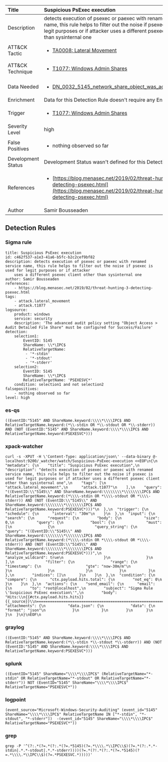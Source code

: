 | Title                | Suspicious PsExec execution                                                                                                                                                 |
|:---------------------|:------------------------------------------------------------------------------------------------------------------------------------------------------------|
| Description          | detects execution of psexec or paexec with renamed service name, this rule helps to filter out the noise if psexec is used for legit purposes or if attacker uses a different psexec client other than sysinternal one                                                                                                                                           |
| ATT&amp;CK Tactic    |  <ul><li>[TA0008: Lateral Movement](https://attack.mitre.org/tactics/TA0008)</li></ul>  |
| ATT&amp;CK Technique | <ul><li>[T1077: Windows Admin Shares](https://attack.mitre.org/techniques/T1077)</li></ul>  |
| Data Needed          | <ul><li>[DN_0032_5145_network_share_object_was_accessed_detailed](../Data_Needed/DN_0032_5145_network_share_object_was_accessed_detailed.md)</li></ul>  |
| Enrichment           |  Data for this Detection Rule doesn't require any Enrichments.  |
| Trigger              | <ul><li>[T1077: Windows Admin Shares](../Triggers/T1077.md)</li></ul>  |
| Severity Level       | high |
| False Positives      | <ul><li>nothing observed so far</li></ul>  |
| Development Status   |  Development Status wasn't defined for this Detection Rule yet  |
| References           | <ul><li>[https://blog.menasec.net/2019/02/threat-hunting-3-detecting-psexec.html](https://blog.menasec.net/2019/02/threat-hunting-3-detecting-psexec.html)</li></ul>  |
| Author               | Samir Bousseaden |


## Detection Rules

### Sigma rule

```
title: Suspicious PsExec execution
id: c462f537-a1e3-41a6-b5fc-b2c2cef9bf82
description: detects execution of psexec or paexec with renamed service name, this rule helps to filter out the noise if psexec is used for legit purposes or if attacker
    uses a different psexec client other than sysinternal one
author: Samir Bousseaden
references:
    - https://blog.menasec.net/2019/02/threat-hunting-3-detecting-psexec.html
tags:
    - attack.lateral_movement
    - attack.t1077
logsource:
    product: windows
    service: security
    description: 'The advanced audit policy setting "Object Access > Audit Detailed File Share" must be configured for Success/Failure'
detection:
    selection1:
        EventID: 5145
        ShareName: \\*\IPC$
        RelativeTargetName:
         - '*-stdin'
         - '*-stdout'
         - '*-stderr'
    selection2:
        EventID: 5145
        ShareName: \\*\IPC$
        RelativeTargetName: 'PSEXESVC*'
    condition: selection1 and not selection2
falsepositives: 
    - nothing observed so far
level: high

```





### es-qs
    
```
((EventID:"5145" AND ShareName.keyword:\\\\*\\\\IPC$ AND RelativeTargetName.keyword:(*\\-stdin OR *\\-stdout OR *\\-stderr)) AND (NOT (EventID:"5145" AND ShareName.keyword:\\\\*\\\\IPC$ AND RelativeTargetName.keyword:PSEXESVC*)))
```


### xpack-watcher
    
```
curl -s -XPUT -H \'Content-Type: application/json\' --data-binary @- localhost:9200/_watcher/watch/Suspicious-PsExec-execution <<EOF\n{\n  "metadata": {\n    "title": "Suspicious PsExec execution",\n    "description": "detects execution of psexec or paexec with renamed service name, this rule helps to filter out the noise if psexec is used for legit purposes or if attacker uses a different psexec client other than sysinternal one",\n    "tags": [\n      "attack.lateral_movement",\n      "attack.t1077"\n    ],\n    "query": "((EventID:\\"5145\\" AND ShareName.keyword:\\\\\\\\*\\\\\\\\IPC$ AND RelativeTargetName.keyword:(*\\\\-stdin OR *\\\\-stdout OR *\\\\-stderr)) AND (NOT (EventID:\\"5145\\" AND ShareName.keyword:\\\\\\\\*\\\\\\\\IPC$ AND RelativeTargetName.keyword:PSEXESVC*)))"\n  },\n  "trigger": {\n    "schedule": {\n      "interval": "30m"\n    }\n  },\n  "input": {\n    "search": {\n      "request": {\n        "body": {\n          "size": 0,\n          "query": {\n            "bool": {\n              "must": [\n                {\n                  "query_string": {\n                    "query": "((EventID:\\"5145\\" AND ShareName.keyword:\\\\\\\\*\\\\\\\\IPC$ AND RelativeTargetName.keyword:(*\\\\-stdin OR *\\\\-stdout OR *\\\\-stderr)) AND (NOT (EventID:\\"5145\\" AND ShareName.keyword:\\\\\\\\*\\\\\\\\IPC$ AND RelativeTargetName.keyword:PSEXESVC*)))",\n                    "analyze_wildcard": true\n                  }\n                }\n              ],\n              "filter": {\n                "range": {\n                  "timestamp": {\n                    "gte": "now-30m/m"\n                  }\n                }\n              }\n            }\n          }\n        },\n        "indices": []\n      }\n    }\n  },\n  "condition": {\n    "compare": {\n      "ctx.payload.hits.total": {\n        "not_eq": 0\n      }\n    }\n  },\n  "actions": {\n    "send_email": {\n      "email": {\n        "to": "root@localhost",\n        "subject": "Sigma Rule \'Suspicious PsExec execution\'",\n        "body": "Hits:\\n{{#ctx.payload.hits.hits}}{{_source}}\\n================================================================================\\n{{/ctx.payload.hits.hits}}",\n        "attachments": {\n          "data.json": {\n            "data": {\n              "format": "json"\n            }\n          }\n        }\n      }\n    }\n  }\n}\nEOF\n
```


### graylog
    
```
((EventID:"5145" AND ShareName.keyword:\\\\*\\\\IPC$ AND RelativeTargetName.keyword:(*\\-stdin *\\-stdout *\\-stderr)) AND (NOT (EventID:"5145" AND ShareName.keyword:\\\\*\\\\IPC$ AND RelativeTargetName.keyword:PSEXESVC*)))
```


### splunk
    
```
((EventID="5145" ShareName="\\\\*\\\\IPC$" (RelativeTargetName="*-stdin" OR RelativeTargetName="*-stdout" OR RelativeTargetName="*-stderr")) NOT (EventID="5145" ShareName="\\\\*\\\\IPC$" RelativeTargetName="PSEXESVC*"))
```


### logpoint
    
```
(event_source="Microsoft-Windows-Security-Auditing" (event_id="5145" ShareName="\\\\*\\\\IPC$" RelativeTargetName IN ["*-stdin", "*-stdout", "*-stderr"])  -(event_id="5145" ShareName="\\\\*\\\\IPC$" RelativeTargetName="PSEXESVC*"))
```


### grep
    
```
grep -P '^(?:.*(?=.*(?:.*(?=.*5145)(?=.*\\\\.*\\IPC\\$)(?=.*(?:.*.*-stdin|.*.*-stdout|.*.*-stderr))))(?=.*(?!.*(?:.*(?=.*5145)(?=.*\\\\.*\\IPC\\$)(?=.*PSEXESVC.*)))))'
```



